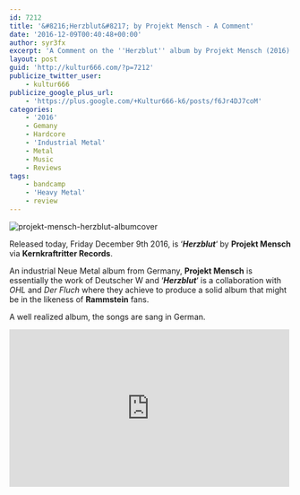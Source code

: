 ```yaml
---
id: 7212
title: '&#8216;Herzblut&#8217; by Projekt Mensch - A Comment'
date: '2016-12-09T00:40:48+00:00'
author: syr3fx
excerpt: 'A Comment on the ''Herzblut'' album by Projekt Mensch (2016).'
layout: post
guid: 'http://kultur666.com/?p=7212'
publicize_twitter_user:
    - kultur666
publicize_google_plus_url:
    - 'https://plus.google.com/+Kultur666-k6/posts/f6Jr4DJ7coM'
categories:
    - '2016'
    - Gemany
    - Hardcore
    - 'Industrial Metal'
    - Metal
    - Music
    - Reviews
tags:
    - bandcamp
    - 'Heavy Metal'
    - review
---
```


![projekt-mensch-herzblut-albumcover](http://localhost:8080/wp-content/uploads/2016/12/projekt-mensch-herzblut-albumcover.png?w=680)

Released today, Friday December 9th 2016, is ‘***Herzblut***‘ by **Projekt Mensch** via **Kernkraftritter Records**.

An industrial Neue Metal album from Germany, **Projekt Mensch** is essentially the work of Deutscher W and ‘***Herzblut***‘ is a collaboration with *OHL* and *Der Fluch* where they achieve to produce a solid album that might be in the likeness of **Rammstein** fans.

A well realized album, the songs are sang in German.

<iframe allow="accelerometer; autoplay; clipboard-write; encrypted-media; gyroscope; picture-in-picture; web-share" allowfullscreen="" frameborder="0" height="281" loading="lazy" src="https://www.youtube.com/embed/LSBjbY3MTPM?feature=oembed" title="PROJEKT MENSCH - Mach mich fromm" width="500"></iframe>